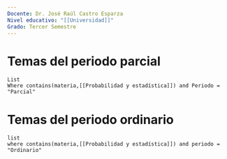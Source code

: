 ```yaml
---
Docente: Dr. José Raúl Castro Esparza
Nivel educativo: "[[Universidad]]"
Grado: Tercer Semestre
---
```

# Temas del periodo parcial 
```dataview 
List 
Where contains(materia,[[Probabilidad y estadística]]) and Periodo = "Parcial" 
```
# Temas del periodo ordinario 
```dataview 
list 
where contains(materia,[[Probabilidad y estadística]]) and periodo = "Ordinario"
```

